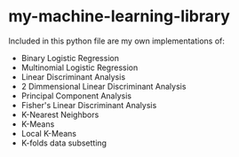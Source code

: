 # my-machine-learning-library
Included in this python file are my own implementations of: 
 - Binary Logistic Regression
 - Multinomial Logistic Regression
 - Linear Discriminant Analysis
 - 2 Dimmensional Linear Discriminant Analysis
 - Principal Component Analysis
 - Fisher's Linear Discriminant Analysis
 - K-Nearest Neighbors
 - K-Means
 - Local K-Means
 - K-folds data subsetting
